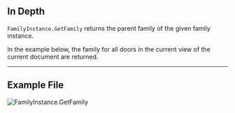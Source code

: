 ## In Depth
`FamilyInstance.GetFamily` returns the parent family of the given family instance.

In the example below, the family for all doors in the current view of the current document are returned.
___
## Example File

![FamilyInstance.GetFamily](./Revit.Elements.FamilyInstance.GetFamily_img.jpg)
